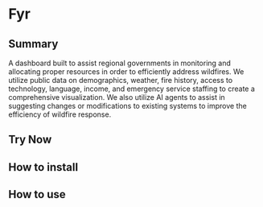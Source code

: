 # Fyr

## Summary
A dashboard built to assist regional governments in monitoring and allocating proper resources in order to efficiently address wildfires. We utilize public data on demographics, weather, fire history, access to technology, language, income, and emergency service staffing to create a comprehensive visualization. We also utilize AI agents to assist in suggesting changes or modifications to existing systems to improve the efficiency of wildfire response.

## Try Now

## How to install

## How to use

